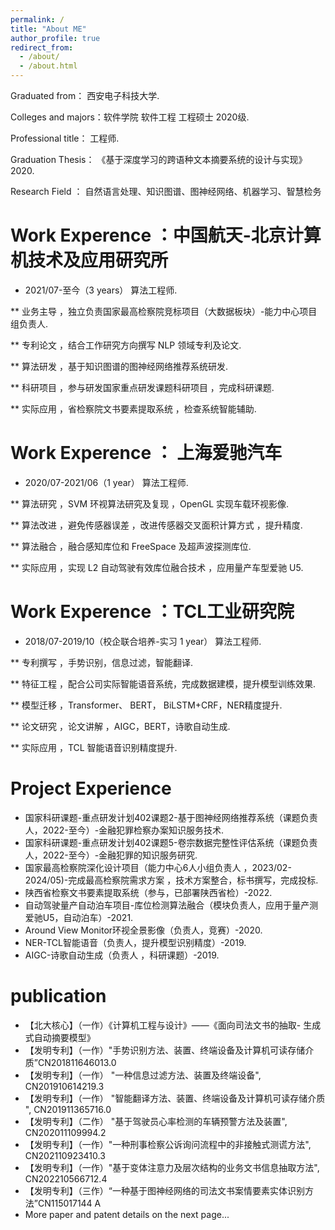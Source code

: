```yaml
---
permalink: /
title: "About ME"
author_profile: true
redirect_from: 
  - /about/
  - /about.html
---
```


Graduated from：     西安电子科技大学.

Colleges and majors：软件学院 软件工程 工程硕士 2020级. 

Professional title： 工程师.

Graduation Thesis： 《基于深度学习的跨语种文本摘要系统的设计与实现》2020.

Research Field ：    自然语言处理、知识图谱、图神经网络、机器学习、智慧检务


Work Experence ：中国航天-北京计算机技术及应用研究所
======
  * 2021/07-至今（3 years）                     算法工程师. 
  
  ** 业务主导 ，独立负责国家最高检察院竞标项目（大数据板块）-能力中心项目组负责人.
  
  ** 专利论文 ，结合工作研究方向撰写 NLP 领域专利及论文.
  
  ** 算法研发 ，基于知识图谱的图神经网络推荐系统研发.
  
  ** 科研项目 ，参与研发国家重点研发课题科研项目 ，完成科研课题.
  
  ** 实际应用 ，省检察院文书要素提取系统 ，检查系统智能辅助.



Work Experence ： 上海爱驰汽车 
======
  * 2020/07-2021/06（1 year）                  算法工程师. 
  
  ** 算法研究 ，SVM 环视算法研究及复现 ，OpenGL 实现车载环视影像.
  
  ** 算法改进 ，避免传感器误差 ，改进传感器交叉面积计算方式 ，提升精度.
  
  ** 算法融合 ，融合感知库位和 FreeSpace 及超声波探测库位.
  
  ** 实际应用 ，实现 L2 自动驾驶有效库位融合技术 ，应用量产车型爱驰 U5.



Work Experence ：TCL工业研究院 
======
  * 2018/07-2019/10（校企联合培养-实习 1 year）  算法工程师. 
  
  ** 专利撰写 ，手势识别，信息过滤，智能翻译.
  
  ** 特征工程 ，配合公司实际智能语音系统，完成数据建模，提升模型训练效果.
  
  ** 模型迁移 ，Transformer、 BERT， BiLSTM+CRF，NER精度提升.
  
  ** 论文研究 ，论文讲解 ，AIGC，BERT，诗歌自动生成.
  
  ** 实际应用 ，TCL 智能语音识别精度提升.


Project Experience
======
* 国家科研课题-重点研发计划402课题2-基于图神经网络推荐系统（课题负责人，2022-至今）-金融犯罪检察办案知识服务技术.
* 国家科研课题-重点研发计划402课题5-卷宗数据完整性评估系统（课题负责人，2022-至今）-金融犯罪的知识服务研究.
* 国家最高检察院深化设计项目（能力中心6人小组负责人 ，2023/02-2024/05)-完成最高检察院需求方案 ，技术方案整合，标书撰写，完成投标.
* 陕西省检察文书要素提取系统（参与，已部署陕西省检）-2022.
* 自动驾驶量产自动泊车项目-库位检测算法融合（模块负责人，应用于量产测爱驰U5，自动泊车）-2021.
* Around View Monitor环视全景影像（负责人，竞赛）-2020.
* NER-TCL智能语音（负责人，提升模型识别精度）-2019.
* AIGC-诗歌自动生成（负责人 ，科研课题）-2019.
  
publication
======
* 【北大核心】（一作）《计算机工程与设计》——《面向司法文书的抽取- 生成式自动摘要模型》
* 【发明专利】（一作）"手势识别方法、装置、终端设备及计算机可读存储介质”CN201811646013.0
* 【发明专利】（一作） "一种信息过滤方法、装置及终端设备", CN201910614219.3
* 【发明专利】（一作） "智能翻译方法、装置、终端设备及计算机可读存储介质 ", CN201911365716.0
* 【发明专利】（二作） "基于驾驶员心率检测的车辆预警方法及装置", CN202011109994.2
* 【发明专利】（一作）"一种刑事检察公诉询问流程中的非接触式测谎方法", CN202110923410.3
* 【发明专利】（一作）"基于变体注意力及层次结构的业务文书信息抽取方法", CN202210566712.4
* 【发明专利】（三作）“一种基于图神经网络的司法文书案情要素实体识别方法”CN115017144 A
*  More paper and patent details on the next page...

